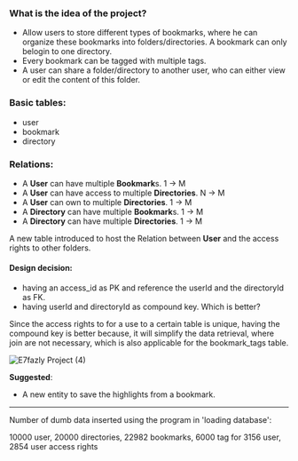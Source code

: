 ### What is the idea of the project?
- Allow users to store different types of bookmarks, where he can organize these bookmarks into folders/directories. A bookmark can only belogin to one directory.
- Every bookmark can be tagged with multiple tags. 
- A user can share a folder/directory to another user, who can either view or edit the content of this folder. 

### Basic tables:
- user 
- bookmark 
- directory

### Relations: 
- A **User** can have multiple **Bookmark**s.  1 → M
- A **User** can have access to multiple **Directories**. N → M
- A **User** can own to multiple **Directories**. 1 → M
- A **Directory** can have multiple **Bookmark**s. 1 → M 
- A **Directory** can have multiple **Directories**. 1 → M

A new table introduced to host the Relation between **User** and the access rights to other folders. 

#### Design decision: 
- having an access_id as PK and reference the userId and the directoryId as FK.
- having userId and directoryId as compound key. Which is better? 

Since the access rights to for a use to a certain table is unique, having the compound key is better because, it will simplify the data retrieval, where join are not necessary, which is also applicable for the bookmark_tags table. 

![E7fazly Project (4)](https://github.com/7adidaz/E7fazly/assets/86894852/2231a855-a33b-4702-abf8-960d3c776e87)


**Suggested**: 
- A new entity to save the highlights from a bookmark. 

--- 
Number of dumb data inserted using the program in 'loading database': 

10000 user, 
20000 directories, 
22982 bookmarks, 
6000 tag for 3156 user,
2854 user access rights
